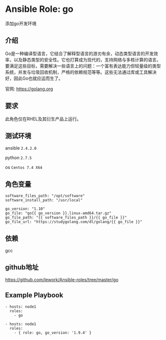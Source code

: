 # Ansible Role: go

添加go开发环境

## 介绍

Go是一种编译型语言，它结合了解释型语言的游刃有余，动态类型语言的开发效率，以及静态类型的安全性。它也打算成为现代的，支持网络与多核计算的语言。要满足这些目标，需要解决一些语言上的问题：一个富有表达能力但轻量级的类型系统，并发与垃圾回收机制，严格的依赖规范等等。这些无法通过库或工具解决好，因此Go也就应运而生了。

官网: https://golang.org

## 要求

此角色仅在RHEL及其衍生产品上运行。

## 测试环境

ansible `2.4.2.0`

python `2.7.5`

os `Centos 7.4 X64`

## 角色变量
	software_files_path: "/opt/software"
	software_install_path: "/usr/local"

    go_version: "1.10"
    go_file: "go{{ go_version }}.linux-amd64.tar.gz"
    go_file_path: "{{ software_files_path }}/{{ go_file }}"
    go_file_url: "https://studygolang.com/dl/golang/{{ go_file }}"

## 依赖

gcc

## github地址
https://github.com/lework/Ansible-roles/tree/master/go

## Example Playbook

    - hosts: node1
      roles:
        - go
	
    - hosts: node1
      roles:
        - { role: go, go_version: '1.9.4' }